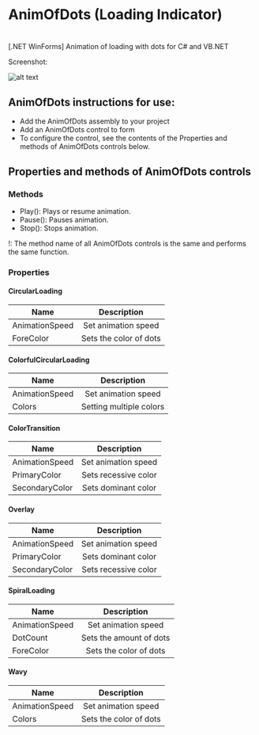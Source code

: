 # AnimOfDots (Loading Indicator)
# 
[.NET WinForms] Animation of loading with dots for  C# and VB.NET


Screenshot:


![alt text](https://raw.githubusercontent.com/mt-alts/AnimOfDots/main/Screenshot.PNG)

## AnimOfDots instructions for use: 

* Add the AnimOfDots assembly to your project
* Add an AnimOfDots control to form
* To configure the control, see the contents of the Properties and methods of AnimOfDots controls below.

## Properties and methods of AnimOfDots controls

### Methods
* Play(): Plays or resume animation.
* Pause(): Pauses animation.
* Stop(): Stops animation.

!: The method name of all AnimOfDots controls is the same and performs the same function.

### Properties

#### CircularLoading
| Name            | Description   	        |
| -------------   |:-----------------------:|
| AnimationSpeed  | Set animation speed     |
| ForeColor       | Sets the color of dots  |
#### ColorfulCircularLoading
| Name            | Description   	        |
| -------------   |:-----------------------:|
| AnimationSpeed  | Set animation speed     |
| Colors          | Setting multiple colors |
#### ColorTransition
| Name            | Description   	        |
| -------------   |:-----------------------:|
| AnimationSpeed  | Set animation speed     |
| PrimaryColor    | Sets recessive color    |
| SecondaryColor  | Sets dominant color     |
#### Overlay
| Name            | Description   	        |
| -------------   |:-----------------------:|
| AnimationSpeed  | Set animation speed     |
| PrimaryColor    | Sets dominant color     |
| SecondaryColor  | Sets recessive color    |
#### SpiralLoading
| Name            | Description   	        |
| -------------   |:-----------------------:|
| AnimationSpeed  | Set animation speed     |
| DotCount        | Sets the amount of dots |
| ForeColor       | Sets the color of dots  |
#### Wavy
| Name            | Description   	        |
| -------------   |:-----------------------:|
| AnimationSpeed  | Set animation speed     |
| Colors          | Sets the color of dots  |
